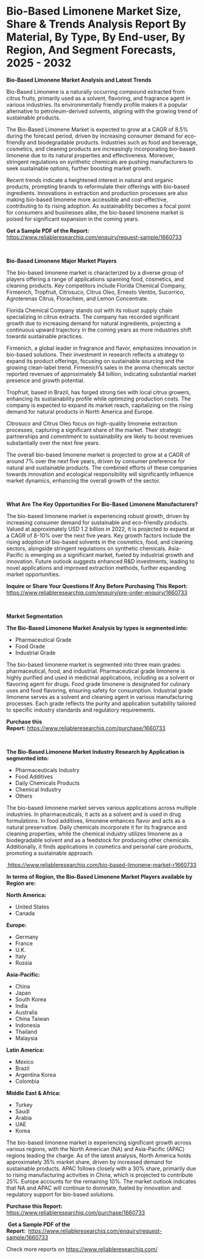 <p><h1>Bio-Based Limonene Market Size, Share & Trends Analysis Report By Material, By Type, By End-user, By Region, And Segment Forecasts, 2025 - 2032</h1></p><p><strong>Bio-Based Limonene Market Analysis and Latest Trends</strong></p>
<p><p>Bio-Based Limonene is a naturally occurring compound extracted from citrus fruits, primarily used as a solvent, flavoring, and fragrance agent in various industries. Its environmentally friendly profile makes it a popular alternative to petroleum-derived solvents, aligning with the growing trend of sustainable products.</p><p>The Bio-Based Limonene Market is expected to grow at a CAGR of 8.5% during the forecast period, driven by increasing consumer demand for eco-friendly and biodegradable products. Industries such as food and beverage, cosmetics, and cleaning products are increasingly incorporating bio-based limonene due to its natural properties and effectiveness. Moreover, stringent regulations on synthetic chemicals are pushing manufacturers to seek sustainable options, further boosting market growth.</p><p>Recent trends indicate a heightened interest in natural and organic products, prompting brands to reformulate their offerings with bio-based ingredients. Innovations in extraction and production processes are also making bio-based limonene more accessible and cost-effective, contributing to its rising adoption. As sustainability becomes a focal point for consumers and businesses alike, the bio-based limonene market is poised for significant expansion in the coming years.</p></p>
<p><strong>Get a Sample PDF of the Report:&nbsp;</strong> <a href="https://www.reliableresearchiq.com/enquiry/request-sample/1660733?utm_campaign=3136&utm_medium=2&utm_source=Github&utm_content=ia&utm_term=29032025&utm_id=bio-based-limonene">https://www.reliableresearchiq.com/enquiry/request-sample/1660733</a></p>
<p>&nbsp;</p>
<p><strong>Bio-Based Limonene Major Market Players</strong></p>
<p><p>The bio-based limonene market is characterized by a diverse group of players offering a range of applications spanning food, cosmetics, and cleaning products. Key competitors include Florida Chemical Company, Firmenich, Tropfruit, Citrosuco, Citrus Oleo, Ernesto Ventós, Sucorrico, Agroterenas Citrus, Florachem, and Lemon Concentrate.</p><p>Florida Chemical Company stands out with its robust supply chain specializing in citrus extracts. The company has recorded significant growth due to increasing demand for natural ingredients, projecting a continuous upward trajectory in the coming years as more industries shift towards sustainable practices.</p><p>Firmenich, a global leader in fragrance and flavor, emphasizes innovation in bio-based solutions. Their investment in research reflects a strategy to expand its product offerings, focusing on sustainable sourcing and the growing clean-label trend. Firmenich’s sales in the aroma chemicals sector reported revenues of approximately $4 billion, indicating substantial market presence and growth potential.</p><p>Tropfruit, based in Brazil, has forged strong ties with local citrus growers, enhancing its sustainability profile while optimizing production costs. The company is expected to expand its market reach, capitalizing on the rising demand for natural products in North America and Europe.</p><p>Citrosuco and Citrus Oleo focus on high-quality limonene extraction processes, capturing a significant share of the market. Their strategic partnerships and commitment to sustainability are likely to boost revenues substantially over the next few years.</p><p>The overall bio-based limonene market is projected to grow at a CAGR of around 7% over the next five years, driven by consumer preference for natural and sustainable products. The combined efforts of these companies towards innovation and ecological responsibility will significantly influence market dynamics, enhancing the overall growth of the sector.</p></p>
<p>&nbsp;</p>
<p><strong>What Are The Key Opportunities For Bio-Based Limonene Manufacturers?</strong></p>
<p><p>The bio-based limonene market is experiencing robust growth, driven by increasing consumer demand for sustainable and eco-friendly products. Valued at approximately USD 1.2 billion in 2022, it is projected to expand at a CAGR of 8-10% over the next five years. Key growth factors include the rising adoption of bio-based solvents in the cosmetics, food, and cleaning sectors, alongside stringent regulations on synthetic chemicals. Asia-Pacific is emerging as a significant market, fueled by industrial growth and innovation. Future outlook suggests enhanced R&D investments, leading to novel applications and improved extraction methods, further expanding market opportunities.</p></p>
<p><strong>Inquire or Share Your Questions If Any Before Purchasing This Report:</strong> <a href="https://www.reliableresearchiq.com/enquiry/pre-order-enquiry/1660733?utm_campaign=3136&utm_medium=2&utm_source=Github&utm_content=ia&utm_term=29032025&utm_id=bio-based-limonene">https://www.reliableresearchiq.com/enquiry/pre-order-enquiry/1660733</a></p>
<p>&nbsp;</p>
<p><strong>Market Segmentation</strong></p>
<p><strong>The Bio-Based Limonene Market Analysis by types is segmented into:</strong></p>
<p><ul><li>Pharmaceutical Grade</li><li>Food Grade</li><li>Industrial Grade</li></ul></p>
<p><p>The bio-based limonene market is segmented into three main grades: pharmaceutical, food, and industrial. Pharmaceutical grade limonene is highly purified and used in medicinal applications, including as a solvent or flavoring agent for drugs. Food grade limonene is designated for culinary uses and food flavoring, ensuring safety for consumption. Industrial grade limonene serves as a solvent and cleaning agent in various manufacturing processes. Each grade reflects the purity and application suitability tailored to specific industry standards and regulatory requirements.</p></p>
<p><strong>Purchase this Report:&nbsp;</strong><a href="https://www.reliableresearchiq.com/purchase/1660733?utm_campaign=3136&utm_medium=2&utm_source=Github&utm_content=ia&utm_term=29032025&utm_id=bio-based-limonene">https://www.reliableresearchiq.com/purchase/1660733</a></p>
<p>&nbsp;</p>
<p><strong>The Bio-Based Limonene Market Industry Research by Application is segmented into:</strong></p>
<p><ul><li>Pharmaceuticals Industry</li><li>Food Additives</li><li>Daily Chemicals Products</li><li>Chemical Industry</li><li>Others</li></ul></p>
<p><p>The bio-based limonene market serves various applications across multiple industries. In pharmaceuticals, it acts as a solvent and is used in drug formulations. In food additives, limonene enhances flavor and acts as a natural preservative. Daily chemicals incorporate it for its fragrance and cleaning properties, while the chemical industry utilizes limonene as a biodegradable solvent and as a feedstock for producing other chemicals. Additionally, it finds applications in cosmetics and personal care products, promoting a sustainable approach.</p></p>
<p><a href="https://www.reliableresearchiq.com/bio-based-limonene-market-r1660733?utm_campaign=3136&utm_medium=2&utm_source=Github&utm_content=ia&utm_term=29032025&utm_id=bio-based-limonene">&nbsp;https://www.reliableresearchiq.com/bio-based-limonene-market-r1660733</a></p>
<p><strong>In terms of Region, the Bio-Based Limonene Market Players available by Region are:</strong></p>
<p>
    <p> <strong> North America: </strong>
        <ul>
            <li>United States</li>
            <li>Canada</li>
        </ul>
        </p> 
    <p> <strong> Europe: </strong>
        <ul>
            <li>Germany</li>
            <li>France</li>
            <li>U.K.</li>
            <li>Italy</li>
            <li>Russia</li>
        </ul>
        </p> 
    <p> <strong> Asia-Pacific: </strong>
        <ul>
            <li>China</li>
            <li>Japan</li>
            <li>South Korea</li>
            <li>India</li>
            <li>Australia</li>
            <li>China Taiwan</li>
            <li>Indonesia</li>
            <li>Thailand</li>
            <li>Malaysia</li>
        </ul>
        </p> 
    <p> <strong> Latin America: </strong>
        <ul>
            <li>Mexico</li>
            <li>Brazil</li>
            <li>Argentina Korea</li>
            <li>Colombia</li>
        </ul>
        </p> 
    <p> <strong> Middle East & Africa: </strong>
        <ul>
            <li>Turkey</li>
            <li>Saudi</li>
            <li>Arabia</li>
            <li>UAE</li>
            <li>Korea</li>
        </ul>
    </p>
    </p>
<p><p>The bio-based limonene market is experiencing significant growth across various regions, with the North American (NA) and Asia-Pacific (APAC) regions leading the charge. As of the latest analysis, North America holds approximately 35% market share, driven by increased demand for sustainable products. APAC follows closely with a 30% share, primarily due to rising manufacturing activities in China, which is projected to contribute 25%. Europe accounts for the remaining 10%. The market outlook indicates that NA and APAC will continue to dominate, fueled by innovation and regulatory support for bio-based solutions.</p></p>
<p><strong>Purchase this Report: </strong><a href="https://www.reliableresearchiq.com/purchase/1660733?utm_campaign=3136&utm_medium=2&utm_source=Github&utm_content=ia&utm_term=29032025&utm_id=bio-based-limonene">https://www.reliableresearchiq.com/purchase/1660733</a></p>
<p>&nbsp;<strong>Get a Sample PDF of the Report:&nbsp;&nbsp;</strong><a href="https://www.reliableresearchiq.com/enquiry/request-sample/1660733?utm_campaign=3136&utm_medium=2&utm_source=Github&utm_content=ia&utm_term=29032025&utm_id=bio-based-limonene">https://www.reliableresearchiq.com/enquiry/request-sample/1660733</a></p>
<p><strong></strong></p>
<p>Check more reports on <a href="https://www.reliableresearchiq.com/?utm_campaign=3136&utm_medium=2&utm_source=Github&utm_content=ia&utm_term=29032025&utm_id=bio-based-limonene">https://www.reliableresearchiq.com/</a></p>